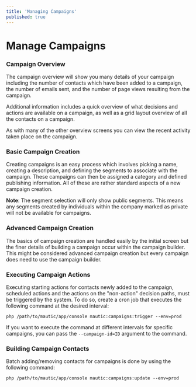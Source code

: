 ```yaml
---
title: 'Managing Campaigns'
published: true
---
```


# Manage Campaigns

### Campaign Overview

The campaign overview will show you many details of your campaign including the number of contacts which have been added to a campaign, the number of emails sent, and the number of page views resulting from the campaign.

Additional information includes a quick overview of what decisions and actions are available on a campaign, as well as a grid layout overview of all the contacts on a campaign.

As with many of the other overview screens you can view the recent activity taken place on the campaign.

### Basic Campaign Creation
Creating campaigns is an easy process which involves picking a name, creating a description, and defining the segments to associate with the campaign. These campaigns can then be assigned a category and defined publishing information. All of these are rather standard aspects of a new campaign creation.

**Note**: The segment selection will only show public segments. This means any segments created by individuals within the company marked as private will not be available for campaigns.

### Advanced Campaign Creation

The basics of campaign creation are handled easily by the initial screen but the finer details of building a campaign occur within the campaign builder. This might be considered advanced campaign creation but every campaign does need to use the campaign builder.


### Executing Campaign Actions

Executing starting actions for contacts newly added to the campaign, scheduled actions and the actions on the "non-action" decision paths, must be triggered by the system. To do so, create a cron job that executes the following command at the desired interval:

```
php /path/to/mautic/app/console mautic:campaigns:trigger --env=prod
```

If you want to execute the command at different intervals for specific campaigns, you can pass the `--campaign-id=ID` argument to the command.

### Building Campaign Contacts

Batch adding/removing contacts for campaigns is done by using the following command:

```
php /path/to/mautic/app/console mautic:campaigns:update --env=prod
```
